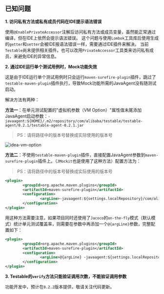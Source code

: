 已知问题
---

**1. 访问私有方法或私有成员代码在IDE提示语法错误**

使用`@EnablePrivateAccessor`注解后访问私有方法或成员变量，虽然能正常通过编译，但在IDE上依然会提示语法错误。
这个问题与使用`Lombok`工具库后使用生成的`getter`和`setter`会被IDE报语法错误一样，需要通过IDE插件来解决。
当前`Testable`尚未提供相关插件。也可以改用`PrivateAccessor`工具类来访问私有成员，来避免IDE的异常信息。

**2. 通过IDE运行单个测试用例时，Mock功能失效**

这是由于IDE运行单个测试用例时只会运行`maven-surefire-plugin`插件，跳过了`testable-maven-plugin`插件执行，导致Mock功能所需的JavaAgent没有随测试启动。

解决方法有两种：

**方法一**：在单元测试配置的"虚拟机参数（VM Option）"属性值末尾添加JavaAgent启动参数：`-javaagent:${HOME}/.m2/repository/com/alibaba/testable/testable-agent/0.2.1/testable-agent-0.2.1.jar`

> PS：请将路径中的版本号替换成实际使用的版本号

![idea-vm-option](https://testable-code.oss-cn-beijing.aliyuncs.com/idea-vm-option.png)

**方法二**：不使用`testable-maven-plugin`插件，直接配置JavaAgent参数到`maven-surefire-plugin`插件上。（`JMockit`也是使用了这种方法）配置方法为：

> PS：请将路径中的版本号替换成实际使用的版本号

```xml
<plugin>
        <groupId>org.apache.maven.plugins</groupId>
        <artifactId>maven-surefire-plugin</artifactId>
        <configuration>
                <argLine>-javaagent:${settings.localRepository}/com/alibaba/testable/testable-agent/0.2.1/testable-agent-0.2.1.jar</argLine>
        </configuration>
</plugin>
```

用这种方法需要注意，如果项目同时还使用了`Jacoco`的`on-the-fly`模式（默认模式）统计单元测试覆盖率，则需要在参数中再添加一个`@{argLine}`参数，完整配置如下：

```xml
<plugin>
        <groupId>org.apache.maven.plugins</groupId>
        <artifactId>maven-surefire-plugin</artifactId>
        <configuration>
                <argLine>@{argLine} -javaagent:${settings.localRepository}/com/alibaba/testable/testable-agent/0.2.1/testable-agent-0.2.1.jar</argLine>
        </configuration>
</plugin>
```

**3. Testable的`verify`方法只能验证调用次数，不能验证调用参数**

功能开发中，预计在`0.2.2`版本提供，敬请关注代码更新。

